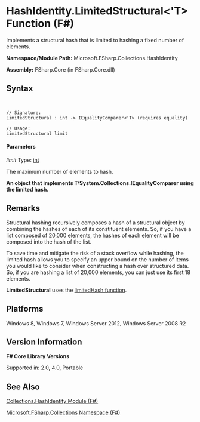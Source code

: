 # HashIdentity.LimitedStructural<'T> Function (F#)

Implements a structural hash that is limited to hashing a fixed number of elements.

**Namespace/Module Path:** Microsoft.FSharp.Collections.HashIdentity

**Assembly:** FSharp.Core (in FSharp.Core.dll)


## Syntax


```


// Signature:
LimitedStructural : int -> IEqualityComparer<'T> (requires equality)

// Usage:
LimitedStructural limit

```



#### Parameters
*limit*
Type: [int](http://msdn.microsoft.com/en-us/library/025d5455-3622-4ea5-9573-3ecbd4ee1375)


The maximum number of elements to hash.



**An object that implements T:System.Collections.IEqualityComparer using the limited hash.**
## Remarks
Structural hashing recursively composes a hash of a structural object by combining the hashes of each of its constituent elements. So, if you have a list composed of 20,000 elements, the hashes of each element will be composed into the hash of the list.

To save time and mitigate the risk of a stack overflow while hashing, the limited hash allows you to specify an upper bound on the number of items you would like to consider when constructing a hash over structured data. So, if you are hashing a list of 20,000 elements, you can just use its first 18 elements.

**LimitedStructural** uses the [limitedHash function](http://msdn.microsoft.com/en-us/library/499fba7c-6b04-47e7-aeda-05420e6e2d21).


## Platforms
Windows 8, Windows 7, Windows Server 2012, Windows Server 2008 R2


## Version Information
**F# Core Library Versions**

Supported in: 2.0, 4.0, Portable




## See Also
[Collections.HashIdentity Module &#40;F&#35;&#41;](Collections.HashIdentity+Module+%28FSharp%29.md)

[Microsoft.FSharp.Collections Namespace &#40;F&#35;&#41;](Microsoft.FSharp.Collections+Namespace+%28FSharp%29.md)

